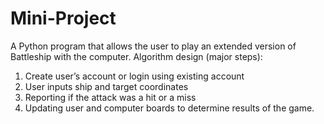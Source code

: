 # Mini-Project
A Python program that allows the user to play an extended version of Battleship with the computer.
Algorithm design (major steps):
  1. Create user’s account or login using existing account
  2. User inputs ship and target coordinates
  3. Reporting if the attack was a hit or a miss
  4. Updating user and computer boards to determine results of the game.
